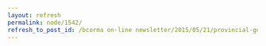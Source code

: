 ```yaml
---
layout: refresh
permalink: node/1542/
refresh_to_post_id: /bcorma on-line newsletter/2015/05/21/provincial-government-conceds-to-decals-for-dirt-bikes-and-sleds-for-november-1-2015-orv-registration
---
```

